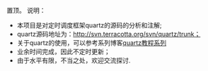 置顶。
说明：
+ 本项目是对定时调度框架quartz的源码的分析和注解;
+ quartz源码地址为：http://svn.terracotta.org/svn/quartz/trunk；
+ 关于quartz的使用，可以参考系列博客[quartz教程系列](http://nkcoder.github.io/tags/quartz/)
+ 业余时间完成，因此不定时更新；
+ 由于水平有限，不当之处，欢迎交流探讨.
